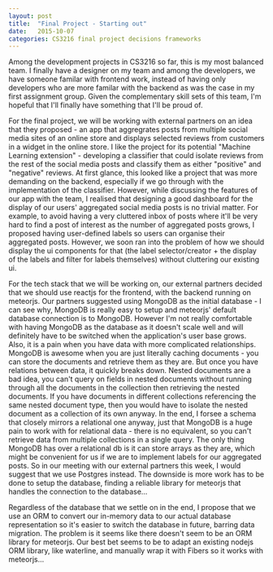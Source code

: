 ```yaml
---
layout: post
title:  "Final Project - Starting out"
date:   2015-10-07
categories: CS3216 final project decisions frameworks
---
```


Among the development projects in CS3216 so far, this is my most balanced team. I finally have a designer on my team and among the developers, we have someone familar with frontend work, instead of having only developers who are more familar with the backend as was the case in my first assignment group. Given the complementary skill sets of this team, I'm hopeful that I'll finally have something that I'll be proud of.

For the final project, we will be working with external partners on an idea that they proposed - an app that aggregrates posts from multiple social media sites of an online store and displays selected reviews from customers in a widget in the online store. I like the project for its potential "Machine Learning extension" - developing a classifier that could isolate reviews from the rest of the social media posts and classify them as either "positive" and "negative" reviews. 
At first glance, this looked like a project that was more demanding on the backend, especially if we go through with the implementation of the classifier. However, while discussing the features of our app with the team, I realised that designing a good dashboard for the display of our users' aggregated social media posts is no trivial matter. For example, to avoid having a very cluttered inbox of posts where it'll be very hard to find a post of interest as the number of aggregated posts grows, I proposed having user-defined labels so users can organise their aggregated posts. However, we soon ran into the problem of how we should display the ui components for that (the label selector/creator + the display of the labels and filter for labels themselves) without cluttering our existing ui.

For the tech stack that we will be working on, our external partners decided that we should use reactjs for the frontend, with the backend running on meteorjs. Our partners suggested using MongoDB as the initial database - I can see why, MongoDB is really easy to setup and meteorjs' default database connection is to MongoDB. However I'm not really comfortable with having MongoDB as the database as it doesn't scale well and will definitely have to be switched when the application's user base grows. Also, it is a pain when you have data with more complicated relationships. MongoDB is awesome when you are just literally caching documents - you can store the documents and retrieve them as they are. But once you have relations between data, it quickly breaks down. Nested documents are a bad idea, you can't query on fields in nested documents without running through all the documents in the collection then retrieving the nested documents. If you have documents in different collections referencing the same nested document type, then you would have to isolate the nested document as a collection of its own anyway. In the end, I forsee a schema that closely mirrors a relational one anyway, just that MongoDB is a huge pain to work with for relational data - there is no equivalent, so you can't retrieve data from multiple collections in a single query. The only thing MongoDB has over a relational db is it can store arrays as they are, which might be convenient for us if we are to implement labels for our aggregated posts. So in our meeting with our external partners this week, I would suggest that we use Postgres instead. The downside is more work has to be done to setup the database, finding a reliable library for meteorjs that handles the connection to the database... 

Regardless of the database that we settle on in the end, I propose that we use an ORM to convert our in-memory data to our actual database representation so it's easier to switch the database in future, barring data migration. The problem is it seems like there doesn't seem to be an ORM library for meteorjs. Our best bet seems to be to adapt an existing nodejs ORM library, like waterline, and manually wrap it with Fibers so it works with meteorjs...